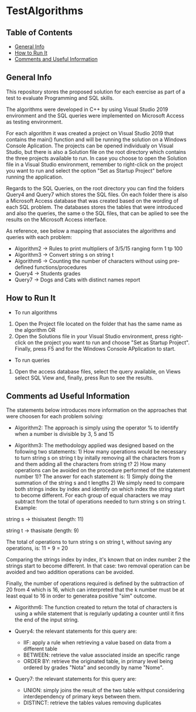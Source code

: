 # TestAlgorithms

## Table of Contents
* [General Info](#general-info)
* [How to Run It](#how-to-run-it)
* [Comments and Useful Information](#comments-and-useful-information)

## General Info

This repository stores the proposed solution for each exercise as part of a test to evaluate Programming and SQL skills.

The algorithms were developed in C++ by using Visual Studio 2019 environment and the SQL queries were implemented on Microsoft Access as testing environment.

For each algorithm it was created a project on Visual Studio 2019 that contains the main() function and will be running the solution on a Windows Console Aplication. The projects can be opened individualy on Visual Studio, but there is also a Solution file on the root directory which contains the three projects available to run. In case you choose to open the Solution file in a Visual Studio environment, remember to right-click on the project you want to run and select the option "Set as Startup Project" before running the application.

Regards to the SQL Queries, on the root directory you can find the folders Query4 and Query7 which stores the SQL files. On each folder there is also a Microsoft Access database that was created based on the wording of each SQL problem. The databases stores the tables that were introduced and also the queries, the same o the SQL files, that can be aplied to see the results on the Microsoft Access interface.

As reference, see below a mapping that associates the algorithms and queries with each problem:

* Algorithm2 -> Rules to print multipliers of 3/5/15 ranging form 1 tp 100
* Algorithm3 -> Convert string s on string t
* Algorithm6 -> Counting the number of characters without using pre-defined functions/procedures
* Query4     -> Students grades
* Query7     -> Dogs and Cats with distinct names report

## How to Run It
* To run algorithms
1) Open the Project file located on the folder that has the same name as the algorithm
OR
2) Open the Solutions file in your Visual Studio environment, press right-click on the project you want to run and choose "Set as Startup Project". Finally, press F5 and for the Windows Console APplication to start.

* To run queries
1) Open the access database files, select the query available, on Views select SQL View and, finally, press Run to see the results.


## Comments ad Useful Information
The statements below introduces more information on the approaches that were choosen for each problem solving:

* Algorithm2: The approach is simply using the operator % to identify when a number is divisible by 3, 5 and 15

* Algorithm3: The methodology applied was designed based on the following two statements: 1) How many operations would be necessary to turn string s on string t by initally removing all the characters from s and them adding all the characters from string t? 2) How many operations can be avoided on the procedure performed of the statement number 1)? The answer for each statement is: 1) Simply doing the summation of the string s and t lengths 2) We simply need to compare both strings index by index and identify on which index the string start to become different. For each group of equal characters we may subtract from the total of operations needed to turn string s on string t. Example:

string s -> thisisatest (length: 11)

string t -> thasisate (length: 9)

The total of operations to turn string s on string t, without saving any operations, is: 11 + 9 = 20

Comparing the strings index by index, it's known that on index number 2 the strings start to become different. In that case: two removal operation can be avoided and two addition operations can be avoided.

Finally, the number of operations required is defined by the subtraction of 20 from 4 which is 16, which can interpreted that the k number must be at least equal to 16 in order to generatea positive "sim" outcome.

* Algorithm6: The function created to return the total of characters is using a while statement that is regularly updating a counter until it fins the end of the input string.

* Query4: the relevant statements for this query are:
  * IIF: apply a rule when retrieving a value based on data from a different table
  * BETWEEN: retrieve the value associated inside an specific range
  * ORDER BY: retrieve the originated table, in primary level being ordered by grades "Nota" and secondly by name "Nome".

* Query7: the relevant statements for this query are:
  * UNION: simply joins the result of the two table withput considering interdependency of primary keys between them.
  * DISTINCT: retrieve the tables values removing duplicates
